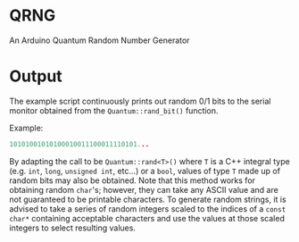 # QRNG
An Arduino Quantum Random Number Generator
# Output
The example script continuously prints out random 0/1 bits to the serial monitor obtained from the `Quantum::rand_bit()` function.

Example:
```c
10101001010100010011100011110101...
```

By adapting the call to be `Quantum::rand<T>()` where `T` is a C++ integral type (e.g. `int`, `long`, `unsigned int`, etc...) or a `bool`, values of type `T` made up of random bits may also be obtained. Note that this method works for obtaining random `char`'s; however, they can take any ASCII value and are not guaranteed to be printable characters. To generate random strings, it is advised to take a series of random integers scaled to the indices of a `const char*` containing acceptable characters and use the values at those scaled integers to select resulting values.
